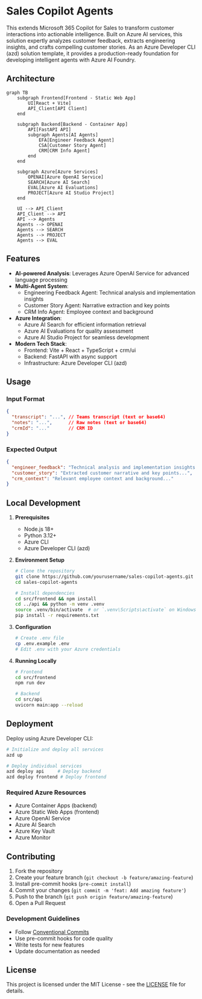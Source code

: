 # Sales Copilot Agents

This extends Microsoft 365 Copilot for Sales to transform customer interactions into actionable intelligence. Built on Azure AI services, this solution expertly analyzes customer feedback, extracts engineering insights, and crafts compelling customer stories. As an Azure Developer CLI (azd) solution template, it provides a production-ready foundation for developing intelligent agents with Azure AI Foundry.

## Architecture

```mermaid
graph TB
    subgraph Frontend[Frontend - Static Web App]
        UI[React + Vite]
        API_Client[API Client]
    end

    subgraph Backend[Backend - Container App]
        API[FastAPI API]
        subgraph Agents[AI Agents]
            EFA[Engineer Feedback Agent]
            CSA[Customer Story Agent]
            CRM[CRM Info Agent]
        end
    end

    subgraph Azure[Azure Services]
        OPENAI[Azure OpenAI Service]
        SEARCH[Azure AI Search]
        EVAL[Azure AI Evaluations]
        PROJECT[Azure AI Studio Project]
    end

    UI --> API_Client
    API_Client --> API
    API --> Agents
    Agents --> OPENAI
    Agents --> SEARCH
    Agents --> PROJECT
    Agents --> EVAL
```

## Features
- **AI-powered Analysis**: Leverages Azure OpenAI Service for advanced language processing
- **Multi-Agent System**:
  - Engineering Feedback Agent: Technical analysis and implementation insights
  - Customer Story Agent: Narrative extraction and key points
  - CRM Info Agent: Employee context and background
- **Azure Integration**:
  - Azure AI Search for efficient information retrieval
  - Azure AI Evaluations for quality assessment
  - Azure AI Studio Project for seamless development
- **Modern Tech Stack**:
  - Frontend: Vite + React + TypeScript + crm/ui
  - Backend: FastAPI with async support
  - Infrastructure: Azure Developer CLI (azd)

## Usage

### Input Format
```json
{
  "transcript": "...", // Teams transcript (text or base64)
  "notes": "...",      // Raw notes (text or base64)
  "crmId": "..."       // CRM ID
}
```

### Expected Output
```json
{
  "engineer_feedback": "Technical analysis and implementation insights...",
  "customer_story": "Extracted customer narrative and key points...",
  "crm_context": "Relevant employee context and background..."
}
```

## Local Development

1. **Prerequisites**
   - Node.js 18+
   - Python 3.12+
   - Azure CLI
   - Azure Developer CLI (azd)

2. **Environment Setup**
   ```bash
   # Clone the repository
   git clone https://github.com/yourusername/sales-copilot-agents.git
   cd sales-copilot-agents

   # Install dependencies
   cd src/frontend && npm install
   cd ../api && python -m venv .venv
   source .venv/bin/activate  # or `.venv\Scripts\activate` on Windows
   pip install -r requirements.txt
   ```

3. **Configuration**
   ```bash
   # Create .env file
   cp .env.example .env
   # Edit .env with your Azure credentials
   ```

4. **Running Locally**
   ```bash
   # Frontend
   cd src/frontend
   npm run dev

   # Backend
   cd src/api
   uvicorn main:app --reload
   ```

## Deployment

Deploy using Azure Developer CLI:

```bash
# Initialize and deploy all services
azd up

# Deploy individual services
azd deploy api     # Deploy backend
azd deploy frontend # Deploy frontend
```

### Required Azure Resources
- Azure Container Apps (backend)
- Azure Static Web Apps (frontend)
- Azure OpenAI Service
- Azure AI Search
- Azure Key Vault
- Azure Monitor

## Contributing

1. Fork the repository
2. Create your feature branch (`git checkout -b feature/amazing-feature`)
3. Install pre-commit hooks (`pre-commit install`)
4. Commit your changes (`git commit -m 'feat: Add amazing feature'`)
5. Push to the branch (`git push origin feature/amazing-feature`)
6. Open a Pull Request

### Development Guidelines
- Follow [Conventional Commits](https://www.conventionalcommits.org/)
- Use pre-commit hooks for code quality
- Write tests for new features
- Update documentation as needed

## License
This project is licensed under the MIT License - see the [LICENSE](LICENSE) file for details.
